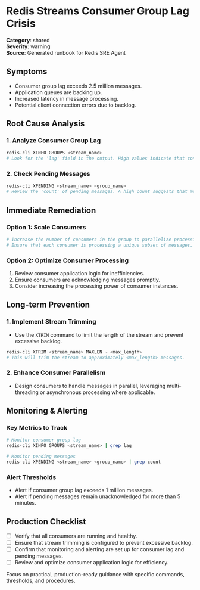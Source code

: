 # Redis Streams Consumer Group Lag Crisis

**Category**: shared  
**Severity**: warning  
**Source**: Generated runbook for Redis SRE Agent

## Symptoms
- Consumer group lag exceeds 2.5 million messages.
- Application queues are backing up.
- Increased latency in message processing.
- Potential client connection errors due to backlog.

## Root Cause Analysis

### 1. Analyze Consumer Group Lag
```bash
redis-cli XINFO GROUPS <stream_name>
# Look for the 'lag' field in the output. High values indicate that consumers are not keeping up with the message production rate.
```

### 2. Check Pending Messages
```bash
redis-cli XPENDING <stream_name> <group_name>
# Review the 'count' of pending messages. A high count suggests that messages are not being acknowledged by consumers.
```

## Immediate Remediation

### Option 1: Scale Consumers
```bash
# Increase the number of consumers in the group to parallelize processing.
# Ensure that each consumer is processing a unique subset of messages.
```

### Option 2: Optimize Consumer Processing
1. Review consumer application logic for inefficiencies.
2. Ensure consumers are acknowledging messages promptly.
3. Consider increasing the processing power of consumer instances.

## Long-term Prevention

### 1. Implement Stream Trimming
- Use the `XTRIM` command to limit the length of the stream and prevent excessive backlog.
```bash
redis-cli XTRIM <stream_name> MAXLEN ~ <max_length>
# This will trim the stream to approximately <max_length> messages.
```

### 2. Enhance Consumer Parallelism
- Design consumers to handle messages in parallel, leveraging multi-threading or asynchronous processing where applicable.

## Monitoring & Alerting

### Key Metrics to Track
```bash
# Monitor consumer group lag
redis-cli XINFO GROUPS <stream_name> | grep lag

# Monitor pending messages
redis-cli XPENDING <stream_name> <group_name> | grep count
```

### Alert Thresholds
- Alert if consumer group lag exceeds 1 million messages.
- Alert if pending messages remain unacknowledged for more than 5 minutes.

## Production Checklist
- [ ] Verify that all consumers are running and healthy.
- [ ] Ensure that stream trimming is configured to prevent excessive backlog.
- [ ] Confirm that monitoring and alerting are set up for consumer lag and pending messages.
- [ ] Review and optimize consumer application logic for efficiency.

Focus on practical, production-ready guidance with specific commands, thresholds, and procedures.